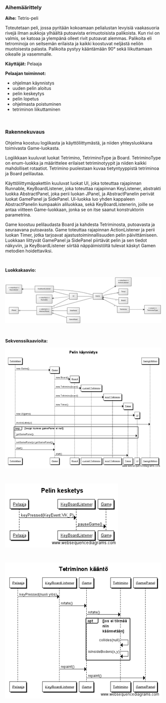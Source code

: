 ### Aihemäärittely

**Aihe:** Tetris-peli

Toteutetaan peli, jossa pyritään kokoamaan pelialustan levyisiä vaakasuoria rivejä ilman aukkoja ylhäältä putoavista erimuotoisista palikoista. Kun rivi on valmis, se katoaa ja ylempänä olleet rivit putoavat alemmas.
Palikoita eli tetrominoja on seitsemän erilaista ja kaikki koostuvat neljästä neliön muotoisesta palasta. Palikoita pystyy kääntämään 90° sekä liikuttamaan oikealle ja vasemmalle.

**Käyttäjät:** Pelaaja

**Pelaajan toiminnot:**
 * ohjelman käynnistys
 * uuden pelin aloitus
 * pelin keskeytys
 * pelin lopetus
 * ohjelmasta poistuminen
 * tetriminon liikuttaminen

&nbsp;

### Rakennekuvaus

Ohjelma koostuu logiikasta ja käyttöliittymästä, ja niiden yhteysluokkana toimivasta Game-luokasta. 

Logiikkaan kuuluvat luokat Tetrimino, TetriminoType ja Board. TetriminoType on enum-luokka ja määrittelee erilaiset tetriminotyypit ja niiden kaikki mahdolliset rotaatiot. Tetrimino puolestaan kuvaa tietyntyyppistä tetriminoa ja Board pelilautaa.

Käyttöliittymäpakettiin kuuluvat luokat UI, joka toteuttaa rajapinnan Runnable, KeyBoardListener, joka toteuttaa rajapinnan KeyListener, abstrakti luokka AbstractPanel, joka perii luokan JPanel, ja AbstractPanelin perivät luokat GamePanel ja SidePanel. UI-luokka luo yhden kappaleen AbstractPanelin kumpaakin aliluokkaa, sekä KeyBoardListenerin, joille se antaa viitteen Game-luokkaan, jonka se on itse saanut konstruktorin parametrina.

Game koostuu pelilaudasta Board ja kahdesta Tetriminosta, putoavasta ja seuraavana putoavasta. Game toteuttaa rajapinnan ActionListener ja perii luokan Timer, jotka tarjoavat ajastustoiminnallisuuden pelin päivittämiseen. Luokkaan liittyvät GamePanel ja SidePanel piirtävät pelin ja sen tiedot näkyviin, ja KeyBoardListener siirtää näppäimistöltä tulevat käskyt Gamen metodien hoidettaviksi.

&nbsp;

**Luokkakaavio:**
&nbsp;

![luokkakaavio](/dokumentaatio/luokkakaavio.png)

&nbsp;

**Sekvenssikaavioita:**
&nbsp;

![pelin käynnistys](/dokumentaatio/start.png "loopista puuttuu")

&nbsp;

![pelin keskeytys](/dokumentaatio/pause.png)

&nbsp;

![tetriminon kääntäminen](/dokumentaatio/rotate.png)
